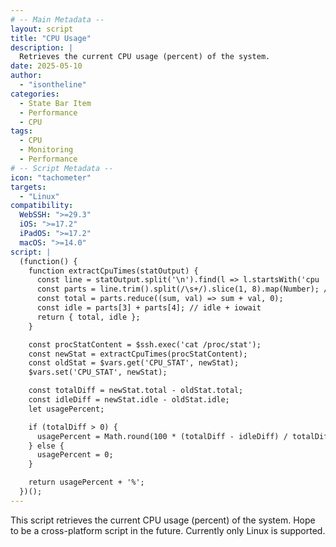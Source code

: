 ```yaml
---
# -- Main Metadata --
layout: script
title: "CPU Usage"
description: |
  Retrieves the current CPU usage (percent) of the system.
date: 2025-05-10
author: 
  - "isontheline"
categories:
  - State Bar Item
  - Performance
  - CPU
tags:
  - CPU
  - Monitoring
  - Performance
# -- Script Metadata --
icon: "tachometer"
targets:
  - "Linux"
compatibility:
  WebSSH: ">=29.3"
  iOS: ">=17.2"
  iPadOS: ">=17.2"
  macOS: ">=14.0"
script: |
  (function() {
    function extractCpuTimes(statOutput) {
      const line = statOutput.split('\n').find(l => l.startsWith('cpu '));
      const parts = line.trim().split(/\s+/).slice(1, 8).map(Number); // user to softirq
      const total = parts.reduce((sum, val) => sum + val, 0);
      const idle = parts[3] + parts[4]; // idle + iowait
      return { total, idle };
    }

    const procStatContent = $ssh.exec('cat /proc/stat');
    const newStat = extractCpuTimes(procStatContent);
    const oldStat = $vars.get('CPU_STAT', newStat);
    $vars.set('CPU_STAT', newStat);

    const totalDiff = newStat.total - oldStat.total;
    const idleDiff = newStat.idle - oldStat.idle;
    let usagePercent;

    if (totalDiff > 0) {
      usagePercent = Math.round(100 * (totalDiff - idleDiff) / totalDiff);
    } else {
      usagePercent = 0;
    }

    return usagePercent + '%';
  })();
---
```


This script retrieves the current CPU usage (percent) of the system.
Hope to be a cross-platform script in the future. Currently only Linux is supported.
